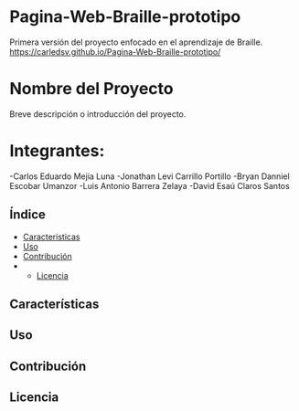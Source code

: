 # Pagina-Web-Braille-prototipo
Primera versión del proyecto enfocado en el aprendizaje de Braille.
https://carledsv.github.io/Pagina-Web-Braille-prototipo/
# Nombre del Proyecto

Breve descripción o introducción del proyecto.

# Integrantes:
-Carlos Eduardo Mejia Luna
-Jonathan Levi Carrillo Portillo
-Bryan Danniel Escobar Umanzor
-Luis Antonio Barrera Zelaya
-David Esaú Claros Santos

## Índice

- [Características](#características)
- [Uso](#uso)
- [Contribución](#contribución)
- - [Licencia](#licencia)

## Características
## Uso
## Contribución
## Licencia
